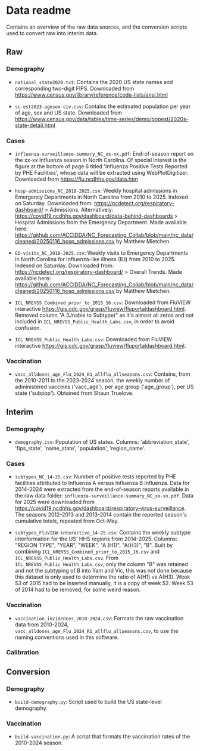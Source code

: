 # Data readme

Contains an overview of the raw data sources, and the conversion scripts used to convert raw into interim data.

## Raw

### Demography

+ `national_state2020.txt`: Contains the 2020 US state names and corresponding two-digit FIPS. Downloaded from https://www.census.gov/library/reference/code-lists/ansi.html

+ `sc-est2023-agesex-civ.csv`: Contains the estimated population per year of age, sex and US state. Downloaded from https://www.census.gov/data/tables/time-series/demo/popest/2020s-state-detail.html 

### Cases

+ `influenza-surveillance-summary_NC_xx-xx.pdf`: End-of-season report on the xx-xx Influenza season in North Carolina. Of special interest is the figure at the bottom of page 6 titled 'Influenza Positive Tests Reported by PHE Facilities', whose data will be extracted using WebPlotDigitizer. Downloaded from https://flu.ncdhhs.gov/data.htm

+ `hosp-admissions_NC_2010-2025.csv`: Weekly hospital admissions in Emergency Departments in North Carolina from 2010 to 2025. Indexed on Saturday. Downloaded from: https://ncdetect.org/respiratory-dashboard/ > Admissions. Alternatively: https://covid19.ncdhhs.gov/dashboard/data-behind-dashboards > Hospital Admissions from the Emergency Department. Made available here: https://github.com/ACCIDDA/NC_Forecasting_Collab/blob/main/nc_data/cleaned/20250116_hosp_admissions.csv by Matthew Mietchen.

+ `ED-visits_NC_2010-2025.csv`: Weekly visits to Emergency Departments in North Carolina for Influenza-like illness (ILI) from 2010 to 2025. Indexed on Saturday. Downloaded from: https://ncdetect.org/respiratory-dashboard/ > Overall Trends. Made available here: https://github.com/ACCIDDA/NC_Forecasting_Collab/blob/main/nc_data/cleaned/20250116_hosp_admissions.csv by Matthew Mietchen.

+ `ICL_NREVSS_Combined_prior_to_2015_16.csv`: Downloaded from FluVIEW interactive https://gis.cdc.gov/grasp/fluview/fluportaldashboard.html. Removed column "A (Unable to Subtype)" as it's almost all zeros and not included in `ICL_NREVSS_Public_Health_Labs.csv`, in order to avoid confusion.

+ `ICL_NREVSS_Public_Health_Labs.csv`: Downloaded from FluVIEW interactive https://gis.cdc.gov/grasp/fluview/fluportaldashboard.html. 

### Vaccination

+ `vacc_alldoses_age_Flu_2024_R1_allflu_allseasons.csv`: Contains, from the 2010-2011 to the 2023-2024 season, the weekly number of administered vaccines ('vacc_age'), per age group ('age_group'), per US state ('subpop'). Obtained from Shaun Truelove.

## Interim

### Demography

+ `demography.csv`: Population of US states. Columns: 'abbreviation_state', 'fips_state', 'name_state', 'population', 'region_name'.

### Cases

+ `subtypes_NC_14-25.csv`: Number of positive tests reported by PHE facilities attributed to Influenza A versus Influenza B Influenza. Data for 2014-2024 were extracted from the end-of-season reports available in the raw data folder: `influenza-surveillance-summary_NC_xx-xx.pdf`. Data for 2025 were downloaded from https://covid19.ncdhhs.gov/dashboard/respiratory-virus-surveillance. The seasons 2012-2013 and 2013-2014 contain the reported season's cumulative totals, repeated from Oct-May.

+ `subtypes_FluVIEW-interactive_14-25.csv`: Contains the weekly subtype interformation for the US' HHS regions from 2014-2025. Columns: "REGION TYPE", "YEAR", "WEEK", "A (H1)", "A(H3)", "B".  Built by combining `ICL_NREVSS_Combined_prior_to_2015_16.csv` and `ICL_NREVSS_Public_Health_Labs.csv`. From `ICL_NREVSS_Public_Health_Labs.csv`, only the column "B" was retained and not the subtyping of B into Yam and Vic, this was not done because this dataset is only used to determine the ratio of A(H1) vs A(H3).  Week 53 of 2015 had to be inserted manually, it is a copy of week 52. Week 53 of 2014 had to be removed, for some weird reason.

### Vaccination
 
+ `vaccination_incidences_2010-2024.csv`: Formats the raw vaccination data from 2010-2024, `vacc_alldoses_age_Flu_2024_R1_allflu_allseasons.csv`, to use the naming conventions used in this software.

### Calibration

## Conversion

### Demography

+ `build-demography.py`: Script used to build the US state-level demography.

### Vaccination

+ `build-vaccination.py`: A script that formats the vaccination rates of the 2010-2024 season.
